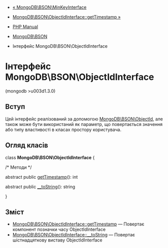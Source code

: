 - [«
MongoDB\BSON\MinKeyInterface](class.mongodb-bson-minkeyinterface.md)
- [MongoDB\BSON\ObjectIdInterface::getTimestamp
»](mongodb-bson-objectidinterface.gettimestamp.md)

- [PHP Manual](index.md)
- [MongoDB\BSON](book.bson.md)
- Інтерфейс MongoDB\BSON\ObjectIdInterface

# Інтерфейс MongoDB\BSON\ObjectIdInterface

(mongodb \>u003d1.3.0)

## Вступ

Цей інтерфейс реалізований за допомогою
[MongoDB\BSON\ObjectId](class.mongodb-bson-objectid.md), але також
може бути використаний як параметр, що повертається значення
або типу властивості в класах простору користувача.

## Огляд класів

class **MongoDB\BSON\ObjectIdInterface** {

/\* Методи \*/

abstract public
[getTimestamp](mongodb-bson-objectidinterface.gettimestamp.md)(): int

abstract public
[\_\_toString](mongodb-bson-objectidinterface.tostring.md)(): string

}

## Зміст

- [MongoDB\BSON\ObjectIdInterface::getTimestamp](mongodb-bson-objectidinterface.gettimestamp.md)
— Повертає компонент позначки часу ObjectIdInterface
- [MongoDB\BSON\ObjectIdInterface::\_\_toString](mongodb-bson-objectidinterface.tostring.md)
— Повертає шістнадцяткову виставу ObjectIdInterface
